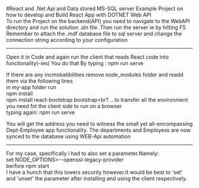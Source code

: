 #React and .Net Api and Data stored MS-SQL server
Example Project on how to develop and Build React App with DOTNET Web API
<br>
To run the Project on the backend(API) you need to navigate to the WebAPI
directory and run the solution .sln file .Then run the server ie by hitting F5
Remember to attach the .mdf database file to sql server and change the connection
string according to your configuration
<hr>
 
Open it in Code and again run the client that reads React code into functionality(-ies)
You do that By typing :
  npm run serve <br>
  
If there are any incmobatibilities remove node_modules folder and readd them via the following lines<br>
  in my-app folder run <br>
  npm install <br>
  npm install react-bootstrap bootstrap<br?
  ...to transfer all the environment you need fot the client side to run on a browser<br>
typing again: 
  npm run serve <br>
    
  You will get the address you need to witness the small yet all-encompassing Dept-Employee app functionality.
  The departments and Employess are now synced to the database using WEB-Api automation
  <hr>
  
For my case, specifically i had to also set a parameter.Namely:<br>
set  NODE_OPTIONS=--openssl-legacy-provider <br>
berfore npm start<br>
I have a hunch that this lowers security however.It would be best to 
'set' and 'unset' the parameter after installing and using the client respectively.
